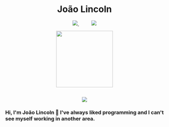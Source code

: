 

<!--
**Jjhonetoo/Jjhonetoo** is a ✨ _special_ ✨ repository because its `README.md` (this file) appears on your GitHub profile.

Here are some ideas to get you started:

- 🔭 I’m currently working on ...
- 🌱 I’m currently learning ...
- 👯 I’m looking to collaborate on ...
- 🤔 I’m looking for help with ...
- 💬 Ask me about ...
- 📫 How to reach me: ...
- 😄 Pronouns: ...
- ⚡ Fun fact: ...
-->
<h1 align="center">João Lincoln</h1>

<p align="center">
    <a href="mailto:joaolincolnneto@gmail.com">
        <img src="https://img.shields.io/badge/Microsoft_Outlook-0078D4?style=for-the-badge&logo=microsoft-outlook&logoColor=white">
    </a>
    &nbsp;&nbsp;&nbsp;&nbsp;&nbsp;&nbsp;&nbsp;&nbsp;&nbsp;
    <a href="https://www.linkedin.com//in/joao-lincoln/">
        <img src="https://img.shields.io/badge/linkedin-%230077B5.svg?&style=for-the-badge&logo=linkedin&logoColor=white&link=mailto:https://www.linkedin.com/in/dudu-cardoso/">
    </a>
   
</p>

<div align="center">
    <img height="180em" src="https://github-readme-stats.vercel.app/api/top-langs/?username=vitorLostadaC&layout=compact&langs_count=7&theme=dark"/></a>
</div>

<br/>

<p align="center">
    <img src="https://skillicons.dev/icons?i=js,java,css,html,react,visualbasic,nodejs,mysql&perline=9" />
</p>


### Hi, I'm João Lincoln 👋 I've always liked programming and I can't see myself working in another area.



<br/>
